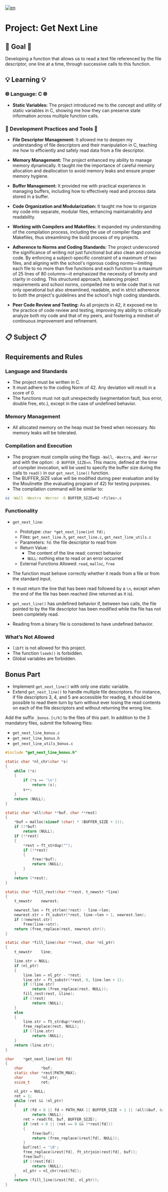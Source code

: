 [![en](https://img.shields.io/badge/lang-en-pink.svg)](https://github.com/nfauconn/get_next_line/blob/master/README.md)

# Project: Get Next Line

## 🏁 Goal 🏁
Developing a function that allows us to read a text file referenced by the file descriptor, one line at a time, through successive calls to this function.

## 💡 Learning 💡

### 🌐 Language: C 🌐

- **Static Variables:** The project introduced me to the concept and utility of static variables in C, showing me how they can preserve state information across multiple function calls.


### 🔧 Development Practices and Tools 🔧

- **File Descriptor Management:** It allowed me to deepen my understanding of file descriptors and their manipulation in C, teaching me how to efficiently and safely read data from a file descriptor.

- **Memory Management:** The project enhanced my ability to manage memory dynamically. It taught me the importance of careful memory allocation and deallocation to avoid memory leaks and ensure proper memory hygiene.

- **Buffer Management:** It provided me with practical experience in managing buffers, including how to effectively read and process data stored in a buffer.

- **Code Organization and Modularization:** It taught me how to organize my code into separate, modular files, enhancing maintainability and readability.

- **Working with Compilers and Makefiles:** It expanded my understanding of the compilation process, including the use of compiler flags and Makefiles, thus streamlining the build process of my projects.

- **Adherence to Norms and Coding Standards:** The project underscored the significance of writing not just functional but also clean and concise code. By enforcing a subject-specific constraint of a maximum of two files, and aligning with the school's rigorous coding norms—limiting each file to no more than five functions and each function to a maximum of 25 lines of 80 columns—it emphasized the necessity of brevity and clarity in coding. This structured approach, balancing project requirements and school norms, compelled me to write code that is not only operational but also streamlined, readable, and in strict adherence to both the project's guidelines and the school's high coding standards.

- **Peer Code Review and Testing:** As all projects in 42, it exposed me to the practice of code review and testing, improving my ability to critically analyze both my code and that of my peers, and fostering a mindset of continuous improvement and refinement.

## 📋 Subject 📋

## Requirements and Rules

### Language and Standards
- The project must be written in C.
- It must adhere to the coding Norm of 42. Any deviation will result in a score of 0.
- The functions must not quit unexpectedly (segmentation fault, bus error, double free, etc.), except in the case of undefined behavior.

### Memory Management
- All allocated memory on the heap must be freed when necessary. No memory leaks will be tolerated.

### Compilation and Execution
- The program must compile using the flags `-Wall`, `-Wextra`, and `-Werror` and with the option: `-D BUFFER_SIZE=n`. This macro, defined at the time of compiler invocation, will be used to specify the buffer size during the calls to `read()` in our `get_next_line()` function.
- The BUFFER_SIZE value will be modified during peer evaluation and by the Moulinette (the evaluating program of 42) for testing purposes.
- The compilation command will be similar to: 
```bash
cc -Wall -Wextra -Werror -D BUFFER_SIZE=42 <files>.c
```

### Functionality
- `get_next_line`:
  - Prototype: `char *get_next_line(int fd);`
  - Files: `get_next_line.h`, `get_next_line.c`, `get_next_line_utils.c`
  - Parameters: `fd`: the file descriptor to read from
  - Return Value: 
    - The content of the line read: correct behavior
    - `NULL`: nothing else to read or an error occurred
  - External Functions Allowed: `read`, `malloc`, `free`

- The function must behave correctly whether it reads from a file or from the standard input.
 
- It must return the line that has been read followed by a `\n`, except when the end of the file has been reached (line returned as it is).

- `get_next_line()` has undefined behavior if, between two calls, the file pointed to by the file descriptor has been modified while the file has not been completely read.
- Reading from a binary file is considered to have undefined behavior.

### What’s Not Allowed
- `libft` is not allowed for this project.
- The function `lseek()` is forbidden.
- Global variables are forbidden.

## Bonus Part

- Implement `get_next_line()` with only one static variable.
- Extend `get_next_line()` to handle multiple file descriptors. For instance, if file descriptors 3, 4, and 5 are accessible for reading, it should be possible to read them turn by turn without ever losing the read contents on each of the file descriptors and without returning the wrong line.

Add the suffix `_bonus.[c/h]` to the files of this part. In addition to the 3 mandatory files, submit the following files:
- `get_next_line_bonus.c`
- `get_next_line_bonus.h`
- `get_next_line_utils_bonus.c`

```c
#include "get_next_line_bonus.h"

static char	*nl_chr(char *s)
{
	while (*s)
	{
		if (*s == '\n')
			return (s);
		s++;
	}
	return (NULL);
}

static char	*all(char **buf, char **rest)
{
	*buf = malloc(sizeof (char) * (BUFFER_SIZE + 1));
	if (!*buf)
		return (NULL);
	if (!*rest)
	{
		*rest = ft_strdup("");
		if (!*rest)
		{
			free(*buf);
			return (NULL);
		}
	}
	return (*rest);
}

static char	*fill_rest(char **rest, t_newstr *line)
{
	t_newstr	newrest;

	newrest.len = ft_strlen(*rest) - line->len;
	newrest.str = ft_substr(*rest, line->len + 1, newrest.len);
	if (!newrest.str)
		free(line->str);
	return (free_replace(rest, newrest.str));
}

static char	*fill_line(char **rest, char *nl_ptr)
{
	t_newstr	line;

	line.str = NULL;
	if (nl_ptr)
	{
		line.len = nl_ptr - *rest;
		line.str = ft_substr(*rest, 0, line.len + 1);
		if (!line.str)
			return (free_replace(rest, NULL));
		fill_rest(rest, &line);
		if (!rest)
			return (NULL);
	}
	else
	{
		line.str = ft_strdup(*rest);
		free_replace(rest, NULL);
		if (!line.str)
			return (NULL);
	}
	return (line.str);
}

char	*get_next_line(int fd)
{
	char		*buf;
	static char	*rest[PATH_MAX];
	char		*nl_ptr;
	ssize_t		ret;

	nl_ptr = NULL;
	ret = 1;
	while (ret && !nl_ptr)
	{
		if (fd < 0 || fd > PATH_MAX || BUFFER_SIZE < 1 || !all(&buf, &rest[fd]))
			return (NULL);
		ret = read(fd, buf, BUFFER_SIZE);
		if (ret < 0 || (ret == 0 && !*rest[fd]))
		{
			free(buf);
			return (free_replace(&rest[fd], NULL));
		}
		buf[ret] = '\0';
		free_replace(&rest[fd], ft_strjoin(rest[fd], buf));
		free(buf);
		if (!rest[fd])
			return (NULL);
		nl_ptr = nl_chr(rest[fd]);
	}
	return (fill_line(&rest[fd], nl_ptr));
}
```